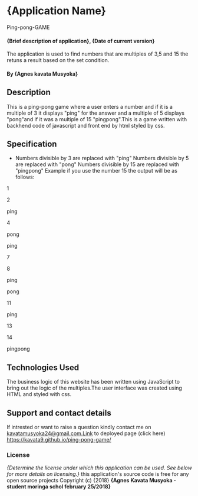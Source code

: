 # {Application Name}
Ping-pong-GAME
#### {Brief description of application}, {Date of current version}
The application is used to find numbers that are multiples of 3,5 and 15 the retuns a result based on the set condition.

#### By **{Agnes kavata Musyoka}**
## Description
This is a ping-pong game where a user enters a number and if it is a multiple of 3 it displays "ping" for the answer and a multiple of 5 displays "pong"and if it was a multiple of 15 "pingpong".This is a game written with backhend code of javascript and front end by html styled by css.
## Specification
* Numbers divisible by 3 are replaced with "ping"
Numbers divisible by 5 are replaced with "pong"
Numbers divisible by 15 are replaced with "pingpong"
Example
if you use the number 15 the output will be as follows:

1

2

ping

4

pong

ping

7

8

ping

pong

11

ping

13

14

pingpong
## Technologies Used
The business logic of this website has been written using JavaScript to bring out the logic of the multiples.The user interface was created using HTML and styled with css.
## Support and contact details
If intrested or want to raise a question kindly contact me on kavatamusyoka24@gmail.com.Link to deployed page (click here) https://kavata9.github.io/ping-pong-game/
### License
*{Determine the license under which this application can be used.  See below for more details on licensing.}*
this application's source code is free for any open source projects
Copyright (c) {2018} **{Agnes Kavata Musyoka -student moringa schol february 25/2018}**

